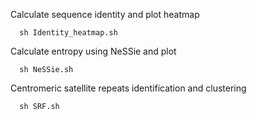 Calculate sequence identity and plot heatmap  
```
  sh Identity_heatmap.sh
```
Calculate entropy using NeSSie and plot  
```
  sh NeSSie.sh
```
Centromeric satellite repeats identification and clustering  
```
  sh SRF.sh
```
